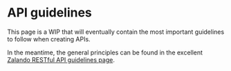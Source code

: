 # API guidelines

This page is a WIP that will eventually contain the most important guidelines to follow when creating APIs.

In the meantime, the general principles can be found in the excellent [Zalando RESTful API guidelines page](https://opensource.zalando.com/restful-api-guidelines/).

